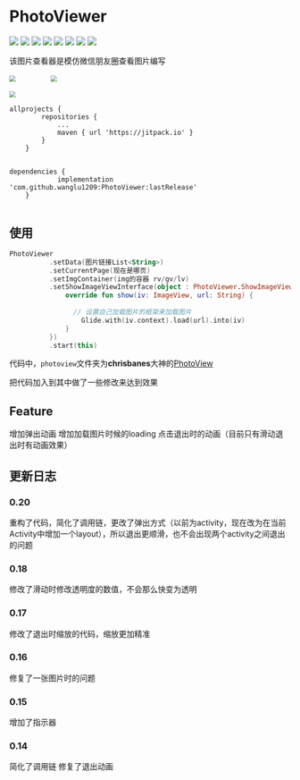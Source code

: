 # PhotoViewer

<p >
	<a><img src="https://img.shields.io/github/release/wanglu1209/PhotoViewer.svg"/></a>
  	<a><img src="https://img.shields.io/github/last-commit/wanglu1209/PhotoViewer.svg"/></a>
	<a><img src="https://img.shields.io/github/issues/wanglu1209/PhotoViewer.svg"/></a>
	<a><img src="https://img.shields.io/github/issues-closed/wanglu1209/PhotoViewer.svg"/></a>
	<a><img src="https://img.shields.io/github/issues-pr/wanglu1209/PhotoViewer.svg"/></a>
	<a><img src="https://img.shields.io/github/issues-pr-closed/wanglu1209/PhotoViewer.svg"/></a>
	<a><img src="https://img.shields.io/github/forks/wanglu1209/PhotoViewer.svg"/></a>
	<a><img src="https://img.shields.io/github/stars/wanglu1209/PhotoViewer.svg"/></a>
</p>

<div>


该图片查看器是模仿微信朋友圈查看图片编写


<img src="https://github.com/wanglu1209/PhotoViewer/blob/master/gif/gif1.gif?raw=true" style="zoom:70%" /> &nbsp; &nbsp;&nbsp;&nbsp;&nbsp;&nbsp;&nbsp;&nbsp;&nbsp;&nbsp;&nbsp;&nbsp;&nbsp; <img src="https://github.com/wanglu1209/PhotoViewer/blob/master/gif/gif2.gif?raw=true" style="zoom:70%" />

<img src="https://github.com/wanglu1209/PhotoViewer/blob/master/gif/gif3.gif?raw=true" style="zoom:70%" />



```Gradle
allprojects {
		repositories {
			...
			maven { url 'https://jitpack.io' }
		}
	}
	
```

```Gradle
dependencies {
	        implementation 'com.github.wanglu1209:PhotoViewer:lastRelease'
	}
	
```

## 使用



```Kotlin
PhotoViewer
          .setData(图片链接List<String>)
          .setCurrentPage(现在是哪页)
          .setImgContainer(img的容器 rv/gv/lv)
          .setShowImageViewInterface(object : PhotoViewer.ShowImageViewInterface {
              override fun show(iv: ImageView, url: String) {
               
                // 设置自己加载图片的框架来加载图片
                  Glide.with(iv.context).load(url).into(iv)
              }
          })
          .start(this)
```


代码中，`photoview`文件夹为**chrisbanes**大神的[PhotoView](https://github.com/chrisbanes/PhotoView)

把代码加入到其中做了一些修改来达到效果



## Feature

增加弹出动画
增加加载图片时候的loading
点击退出时的动画（目前只有滑动退出时有动画效果）


## 更新日志

### 0.20
重构了代码，简化了调用链，更改了弹出方式（以前为activity，现在改为在当前Activity中增加一个layout），所以退出更顺滑，也不会出现两个activity之间退出的问题

### 0.18

修改了滑动时修改透明度的数值，不会那么快变为透明

### 0.17

修改了退出时缩放的代码，缩放更加精准

### 0.16

修复了一张图片时的问题

### 0.15

增加了指示器


### 0.14

简化了调用链
修复了退出动画


